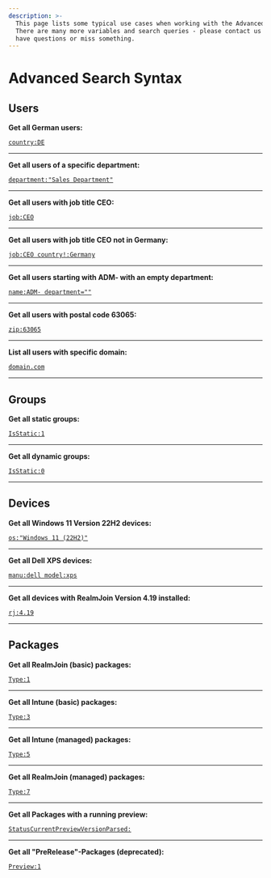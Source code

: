 ```yaml
---
description: >-
  This page lists some typical use cases when working with the Advanced Search.
  There are many more variables and search queries - please contact us if you
  have questions or miss something.
---
```


# Advanced Search Syntax

## Users

**Get all German users:**

[`country:DE`](https://portal.realmjoin.com/users/all?search=country%3ADE)&#x20;

***

**Get all users of a specific department:**

[`department:"Sales Department"`](https://portal.realmjoin.com/users/all?search=department%3A%22Sales%20Department%22)&#x20;

***

**Get all users with job title CEO:**

[`job:CEO`](https://portal.realmjoin.com/users/all?search=job%3ACEO)&#x20;

***

**Get all users with job title CEO not in Germany:**

[`job:CEO country!:Germany`](https://portal.realmjoin.com/users/all?search=job%3ACEO%20country!%3AGermany)&#x20;

***

**Get all users starting with ADM- with an empty department:**

[`name:ADM- department=""`](https://portal.realmjoin.com/users/all?search=name%3AADM-%20department%3D%22%22)&#x20;

***

**Get all users with postal code 63065:**

[`zip:63065`](https://portal.realmjoin.com/users/all?search=zip%3A63065)

***

**List all users with specific domain:**

[`domain.com`](https://portal.realmjoin.com/users/all?search=domain.com)

***

## Groups

**Get all static groups:**

[`IsStatic:1`](https://portal.realmjoin.com/groups/all?search=IsStatic%3A1)

***

**Get all dynamic groups:**

[`IsStatic:0`](https://portal.realmjoin.com/groups/all?search=IsStatic%3A0)&#x20;

***

## Devices

**Get all Windows 11 Version 22H2 devices:**

[`os:"Windows 11 (22H2)"`](https://portal.realmjoin.com/devices?search=OS%3D%22Windows%2011%20\(22H2\)%22)

***

**Get all Dell XPS devices:**

[`manu:dell model:xps`](https://portal.realmjoin.com/devices?search=manu%3Adell%20model%3Axps)&#x20;

***

**Get all devices with RealmJoin Version 4.19 installed:**

[`rj:4.19`](https://portal.realmjoin.com/devices?search=rj%3A4.19)&#x20;

***

## Packages

**Get all RealmJoin (basic) packages:**

[`Type:1`](https://portal.realmjoin.com/apps?search=Type%3A1)

***

**Get all Intune (basic) packages:**

[`Type:3`](https://portal.realmjoin.com/apps?search=Type%3A3)

***

**Get all Intune (managed) packages:**

[`Type:5`](https://portal.realmjoin.com/apps?search=Type%3A5)

***

**Get all RealmJoin (managed) packages:**

[`Type:7`](https://portal.realmjoin.com/apps?search=Type%3A7)

***

**Get all Packages with a running preview:**

[`StatusCurrentPreviewVersionParsed:`](https://portal.realmjoin.com/apps?search=StatusCurrentPreviewVersionParsed%3A)&#x20;

***

**Get all "PreRelease"-Packages (deprecated):**

[`Preview:1`](https://portal.realmjoin.com/apps?search=Preview%3A1)
